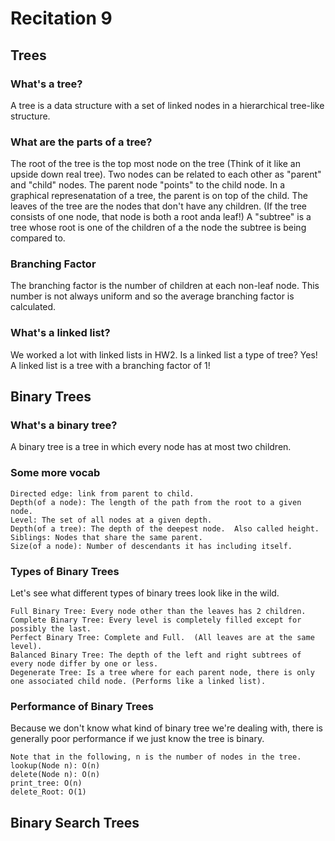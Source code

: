 # Recitation 9 #

## Trees ##

### What's a tree? ###
A tree is a data structure with a set of linked nodes in a hierarchical tree-like structure.

### What are the parts of a tree? ###
The root of the tree is the top most node on the tree (Think of it like an upside down real tree).
Two nodes can be related to each other as "parent" and "child" nodes.  The parent node "points" to the child node.
In a graphical represenatation of a tree, the parent is on top of the child.
The leaves of the tree are the nodes that don't have any children. (If the tree consists of one node, that node is both a root anda leaf!)
A "subtree" is a tree whose root is one of the children of a the node the subtree is being compared to.

### Branching Factor ###
The branching factor is the number of children at each non-leaf node.
This number is not always uniform and so the average branching factor is calculated.

### What's a linked list? ###
We worked a lot with linked lists in HW2.  Is a linked list a type of tree?
Yes!  A linked list is a tree with a branching factor of 1!

## Binary Trees ##

### What's a binary tree? ###
A binary tree is a tree in which every node has at most two children.

### Some more vocab ###
```
Directed edge: link from parent to child.
Depth(of a node): The length of the path from the root to a given node.
Level: The set of all nodes at a given depth.
Depth(of a tree): The depth of the deepest node.  Also called height.
Siblings: Nodes that share the same parent.
Size(of a node): Number of descendants it has including itself.
```
### Types of Binary Trees ###
Let's see what different types of binary trees look like in the wild.
```
Full Binary Tree: Every node other than the leaves has 2 children.
Complete Binary Tree: Every level is completely filled except for possibly the last.
Perfect Binary Tree: Complete and Full.  (All leaves are at the same level).
Balanced Binary Tree: The depth of the left and right subtrees of every node differ by one or less.
Degenerate Tree: Is a tree where for each parent node, there is only one associated child node. (Performs like a linked list).
```
### Performance of Binary Trees ###
Because we don't know what kind of binary tree we're dealing with, there is generally poor performance if we just know the tree is binary.
```
Note that in the following, n is the number of nodes in the tree.
lookup(Node n): O(n) 
delete(Node n): O(n)
print_tree: O(n)
delete_Root: O(1)
```

## Binary Search Trees ##
